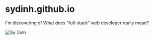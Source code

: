 # sydinh.github.io

I'm discovering of What does "full-stack" web developer really mean?

![Sy Dinh](https://camo.githubusercontent.com/bbfb1d460db603b5305ed539c799644a1149b4ae/68747470733a2f2f692e696d6775722e636f6d2f7178353448764b2e706e67)
